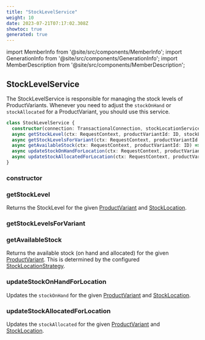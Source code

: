 ```yaml
---
title: "StockLevelService"
weight: 10
date: 2023-07-21T07:17:02.308Z
showtoc: true
generated: true
---
```

<!-- This file was generated from the Vendure source. Do not modify. Instead, re-run the "docs:build" script -->
import MemberInfo from '@site/src/components/MemberInfo';
import GenerationInfo from '@site/src/components/GenerationInfo';
import MemberDescription from '@site/src/components/MemberDescription';


## StockLevelService

<GenerationInfo sourceFile="packages/core/src/service/services/stock-level.service.ts" sourceLine="20" packageName="@vendure/core" since="2.0.0" />

The StockLevelService is responsible for managing the stock levels of ProductVariants.
Whenever you need to adjust the `stockOnHand` or `stockAllocated` for a ProductVariant,
you should use this service.

```ts title="Signature"
class StockLevelService {
  constructor(connection: TransactionalConnection, stockLocationService: StockLocationService, configService: ConfigService)
  async getStockLevel(ctx: RequestContext, productVariantId: ID, stockLocationId: ID) => Promise<StockLevel>;
  async getStockLevelsForVariant(ctx: RequestContext, productVariantId: ID) => Promise<StockLevel[]>;
  async getAvailableStock(ctx: RequestContext, productVariantId: ID) => Promise<AvailableStock>;
  async updateStockOnHandForLocation(ctx: RequestContext, productVariantId: ID, stockLocationId: ID, change: number) => ;
  async updateStockAllocatedForLocation(ctx: RequestContext, productVariantId: ID, stockLocationId: ID, change: number) => ;
}
```

<div className="members-wrapper">

### constructor

<MemberInfo kind="method" type="(connection: <a href='/docs/reference/typescript-api/data-access/transactional-connection#transactionalconnection'>TransactionalConnection</a>, stockLocationService: StockLocationService, configService: ConfigService) => StockLevelService"   />


### getStockLevel

<MemberInfo kind="method" type="(ctx: <a href='/docs/reference/typescript-api/request/request-context#requestcontext'>RequestContext</a>, productVariantId: <a href='/docs/reference/typescript-api/common/id#id'>ID</a>, stockLocationId: <a href='/docs/reference/typescript-api/common/id#id'>ID</a>) => Promise&#60;<a href='/docs/reference/typescript-api/entities/stock-level#stocklevel'>StockLevel</a>&#62;"   />

Returns the StockLevel for the given <a href='/docs/reference/typescript-api/entities/product-variant#productvariant'>ProductVariant</a> and <a href='/docs/reference/typescript-api/entities/stock-location#stocklocation'>StockLocation</a>.
### getStockLevelsForVariant

<MemberInfo kind="method" type="(ctx: <a href='/docs/reference/typescript-api/request/request-context#requestcontext'>RequestContext</a>, productVariantId: <a href='/docs/reference/typescript-api/common/id#id'>ID</a>) => Promise&#60;<a href='/docs/reference/typescript-api/entities/stock-level#stocklevel'>StockLevel</a>[]&#62;"   />


### getAvailableStock

<MemberInfo kind="method" type="(ctx: <a href='/docs/reference/typescript-api/request/request-context#requestcontext'>RequestContext</a>, productVariantId: <a href='/docs/reference/typescript-api/common/id#id'>ID</a>) => Promise&#60;<a href='/docs/reference/typescript-api/products-stock/stock-location-strategy#availablestock'>AvailableStock</a>&#62;"   />

Returns the available stock (on hand and allocated) for the given <a href='/docs/reference/typescript-api/entities/product-variant#productvariant'>ProductVariant</a>. This is determined
by the configured <a href='/docs/reference/typescript-api/products-stock/stock-location-strategy#stocklocationstrategy'>StockLocationStrategy</a>.
### updateStockOnHandForLocation

<MemberInfo kind="method" type="(ctx: <a href='/docs/reference/typescript-api/request/request-context#requestcontext'>RequestContext</a>, productVariantId: <a href='/docs/reference/typescript-api/common/id#id'>ID</a>, stockLocationId: <a href='/docs/reference/typescript-api/common/id#id'>ID</a>, change: number) => "   />

Updates the `stockOnHand` for the given <a href='/docs/reference/typescript-api/entities/product-variant#productvariant'>ProductVariant</a> and <a href='/docs/reference/typescript-api/entities/stock-location#stocklocation'>StockLocation</a>.
### updateStockAllocatedForLocation

<MemberInfo kind="method" type="(ctx: <a href='/docs/reference/typescript-api/request/request-context#requestcontext'>RequestContext</a>, productVariantId: <a href='/docs/reference/typescript-api/common/id#id'>ID</a>, stockLocationId: <a href='/docs/reference/typescript-api/common/id#id'>ID</a>, change: number) => "   />

Updates the `stockAllocated` for the given <a href='/docs/reference/typescript-api/entities/product-variant#productvariant'>ProductVariant</a> and <a href='/docs/reference/typescript-api/entities/stock-location#stocklocation'>StockLocation</a>.


</div>
